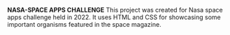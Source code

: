 **NASA-SPACE APPS CHALLENGE**
This project was created for Nasa space apps challenge held in 2022.
It uses HTML and CSS for showcasing some important organisms featured in the space magazine.
